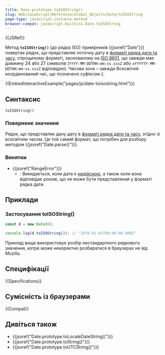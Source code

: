```yaml
---
title: Date.prototype.toISOString()
slug: Web/JavaScript/Reference/Global_Objects/Date/toISOString
page-type: javascript-instance-method
browser-compat: javascript.builtins.Date.toISOString
---
```


{{JSRef}}

Метод **`toISOString()`** (до рядка ISO) примірників {{jsxref("Date")}} повертає рядок, що представляє поточну дату в [форматі рядка дати та часу](/uk/docs/Web/JavaScript/Reference/Global_Objects/Date#format-riadka-daty-ta-chasu), _спрощеному_ форматі, заснованому на [ISO 8601](https://uk.wikipedia.org/wiki/ISO_8601), що завжди має довжину 24 або 27 символів (`YYYY-MM-DDTHH:mm:ss.sssZ` або `±YYYYYY-MM-DDTHH:mm:ss.sssZ` відповідно). Часова зона – завжди Всесвітній координований час, що позначено суфіксом `Z`.

{{EmbedInteractiveExample("pages/js/date-toisostring.html")}}

## Синтаксис

```js-nolint
toISOString()
```

### Повернене значення

Рядок, що представляє дану дату в [форматі рядка дати та часу](/uk/docs/Web/JavaScript/Reference/Global_Objects/Date#format-riadka-daty-ta-chasu), згідно зі всесвітнім часом. Це той самий формат, що потрібен для розбору методом {{jsxref("Date.parse()")}}.

### Винятки

- {{jsxref("RangeError")}}
  - : Викидається, коли дата є [недійсною](/uk/docs/Web/JavaScript/Reference/Global_Objects/Date#epokha-mitky-chasu-ta-nediisna-data), а також коли вона відповідає рокові, що не може бути представлений у форматі рядка дати.

## Приклади

### Застосування toISOString()

```js
const d = new Date(0);

console.log(d.toISOString()); // "1970-01-01T00:00:00.000Z"
```

Приклад вище використовує розбір нестандартного рядкового значення, котре може некоректно розбиратися в браузерах не від Mozilla.

## Специфікації

{{Specifications}}

## Сумісність із браузерами

{{Compat}}

## Дивіться також

- {{jsxref("Date.prototype.toLocaleDateString()")}}
- {{jsxref("Date.prototype.toString()")}}
- {{jsxref("Date.prototype.toUTCString()")}}
